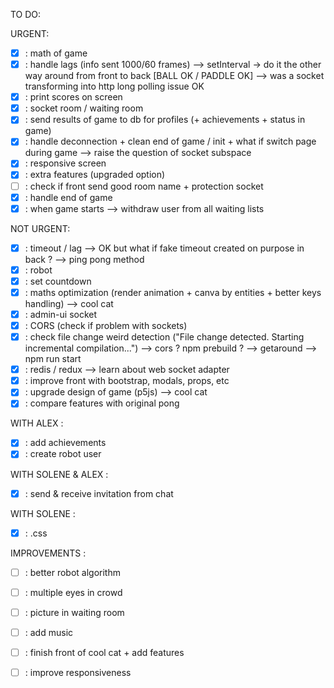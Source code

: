 TO DO:

URGENT:
- [X] : math of game
- [X] : handle lags (info sent 1000/60 frames) --> setInterval -> do it the other way around from front to back [BALL OK / PADDLE OK] --> was a socket transforming into http long polling issue OK
- [X] : print scores on screen
- [X] : socket room / waiting room
- [X] : send results of game to db for profiles (+ achievements + status in game)
- [X] : handle deconnection + clean end of game / init + what if switch page during game --> raise the question of socket subspace
- [X] : responsive screen
- [X] : extra features (upgraded option)
- [ ] : check if front send good room name + protection socket
- [X] : handle end of game
- [X] : when game starts --> withdraw user from all waiting lists

NOT URGENT:
- [X] : timeout / lag --> OK but what if fake timeout created on purpose in back ? --> ping pong method
- [X] : robot
- [X] : set countdown
- [X] : maths optimization (render animation + canva by entities + better keys handling) --> cool cat
- [X] : admin-ui socket
- [X] : CORS (check if problem with sockets)
- [X] : check file change weird detection ("File change detected. Starting incremental compilation...") --> cors ? npm prebuild ? --> getaround --> npm run start
- [X] : redis / redux --> learn about web socket adapter
- [X] : improve front with bootstrap, modals, props, etc
- [X] : upgrade design of game (p5js) --> cool cat
- [X] : compare features with original pong

WITH ALEX :
- [X] : add achievements
- [X] : create robot user

WITH SOLENE & ALEX :
- [X] : send & receive invitation from chat

WITH SOLENE :
- [X] : .css

IMPROVEMENTS : 
- [ ] : better robot algorithm
- [ ] : multiple eyes in crowd
- [ ] : picture in waiting room
- [ ] : add music
- [ ] : finish front of cool cat + add features
- [ ] : improve responsiveness

